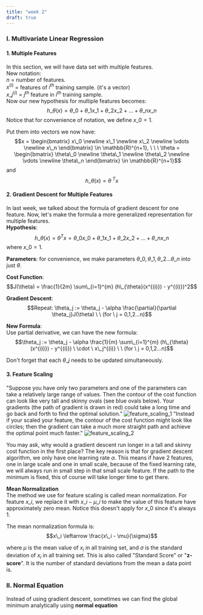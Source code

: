 ```yaml
---
title: "week 2"
draft: true
---
```

### I. Multivariate Linear Regression
#### 1. Multiple Features
In this section, we will have data set with multiple features. <br>
New notation: <br>
$n$ = number of features. <br>
$x^{(i)}$ = features of $i^{th}$ training sample. (it's a vector)<br>
$x\_j^{(i)}$ =  $j^{th}$ feature in $i^{th}$ training sample. <br>
Now our new hypothesis for multiple features becomes:
$$h\_\theta(x) = \theta\_0 + \theta\_1 x\_1 + \theta\_2 x\_2 + ... + \theta\_n x\_n$$
Notice that for convenience of notation, we define $x\_0 = 1$. 

Put them into vectors we now have:
$$x = \begin{bmatrix} x\_0 \newline x\_1 \newline x\_2 \newline \vdots \newline x\_n \end{bmatrix} \in \mathbb{R}^{n+1}, \ \ \
\theta = \begin{bmatrix} \theta\_0 \newline \theta\_1 \newline \theta\_2 \newline \vdots \newline \theta\_n \end{bmatrix} \in \mathbb{R}^{n+1}$$
and
$$h\_\theta (x) = \theta^{\ T} x$$

#### 2. Gradient Descent for Multiple Features
In last week, we talked about the formula of gradient descent for one feature. Now, let's make the formula a more generalized representation for
multiple features. <br>
**Hypothesis**:
$$h\_\theta (x) = \theta^T x = \theta\_0 x\_0 + \theta\_1 x\_1 + \theta\_2 x\_2 + ... + \theta\_n x\_n$$
where $x\_0 = 1$.

**Parameters**: for convenience, we make parameters $\theta\_0, \theta\_1, \theta\_2 ... \theta\_n$ into just $\theta$.

**Cost Function**:
$$J(\theta) = \frac{1}{2m} \sum\_{i=1}^{m} (h\_{\theta}(x^{(i)}) - y^{(i)})^2$$

**Gradient Descent**:
$$Repeat: \theta_j := \theta_j - \alpha \frac{\partial}{\partial \theta_j}J(\theta) \ \  (for \  j = 0,1,2...n)$$

**New Formula**:<br>
Use partial derivative, we can have the new formula:
$$\theta_j := \theta_j - \alpha \frac{1}{m} \sum\_{i=1}^{m} (h\_{\theta}(x^{(i)}) - y^{(i)}) \ \cdot \ x\_j^{(i)} \ \  (for \  j = 0,1,2...n)$$

Don't forget that each $\theta\_j$ needs to be updated simultaneously.

#### 3. Feature Scaling
"Suppose you have only two parameters and one of the parameters can take a relatively large range of values. 
Then the contour of the cost function can look like very tall and skinny ovals (see blue ovals below). 
Your gradients (the path of gradient is drawn in red) could take a long time and go back and forth to find 
the optimal solution."
![feature_scaling_1](https://user-images.githubusercontent.com/25803108/32150269-e61549e2-bccd-11e7-98a1-e384a58ebba3.png)
"Instead if your scaled your feature, the contour of the cost function might look like circles; then the gradient 
can take a much more straight path and achieve the optimal point much faster."
![feature_scaling_2](https://user-images.githubusercontent.com/25803108/32150270-ea7cc834-bccd-11e7-998a-5f9d033e1374.png)

You may ask, why would a gradient descent run longer in a tall and skinny cost function in the first place? The key reason is that for gradient
descent algorithm, we only have one learning rate $\alpha$. This means if have 2 features, one in large scale and one in small scale,
because of the fixed learning rate, we will always run in small step in that small scale feature. If the path to the minimum is fixed,
this of course will take longer time to get there.

**Mean Normalization**<br>
The method we use for feature scaling is called mean normalization. For feature $x\_i$, we replace it with $x\_i - \mu\_i$ to 
make the value of this feature have approximately zero mean. Notice this doesn't apply for $x\_0$ since it's always 1. 

The mean normalization formula is:
$$x\_i \leftarrow \frac{x\_i - \mu}{\sigma}$$

where $\mu$ is the mean value of $x_i$ in all training set, and $\sigma$ is the standard deviation of $x_i$ in all training set.
This is also called "Standard Score" or "**z-score**". It is the number of standard deviations from the mean a data point is. 


### II. Normal Equation
Instead of using gradient descent, sometimes we can find the global minimum analytically using **normal equation**




